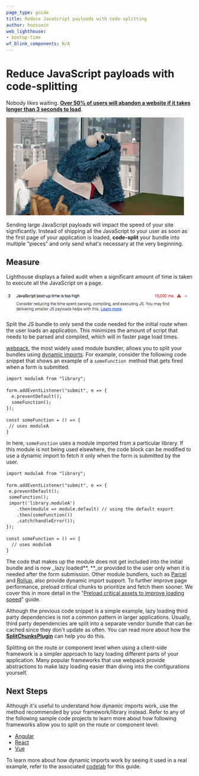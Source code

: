 ```yaml
---
page_type: guide
title: Reduce JavaScript payloads with code-splitting
author: houssein
web_lighthouse:
- bootup-time
wf_blink_components: N/A
---
```


# Reduce JavaScript payloads with code-splitting

Nobody likes waiting.
**[Over 50% of users will abandon a website if it takes longer than 3 seconds to load](https://www.thinkwithgoogle.com/intl/en-154/insights-inspiration/research-data/need-mobile-speed-how-mobile-latency-impacts-publisher-revenue/)**.

![Cookie monster, tapping his fingers on a desk. Waiting for something.](./reduce-javascript-payloads-with-code-splitting-1.gif)

Sending large JavaScript payloads will impact the speed of your site
significantly. Instead of shipping all the JavaScript to your user as soon as
the first page of your application is loaded, **code-split** your bundle into
multiple "pieces" and only send what's necessary at the very beginning. 

## Measure

Lighthouse displays a failed audit when a significant amount of time is taken to
execute all the JavaScript on a page. 

![A failing Lighthouse audit showing scripts taking too long to execute.](./reduce-javascript-payloads-with-code-splitting-2.png)

Split the JS bundle to only send the code needed for the initial route when the
user loads an application. This minimizes the amount of script that needs to be
parsed and compiled, which will in faster page load times. 

[webpack](https://webpack.js.org/), the most widely used module bundler, allows
you to split your bundles using
[dynamic imports](https://developers.google.com/web/updates/2017/11/dynamic-import).
For example, consider the following code snippet that shows an example of a
`someFunction `method that gets fired when a form is submitted.

    import moduleA from "library";

    form.addEventListener("submit", e => {
      e.preventDefault();
      someFunction();
    });

    const someFunction = () => {
     // uses moduleA
    }

In here, `someFunction` uses a module imported from a particular library. If
this module is not being used elsewhere, the code block can be modified to use a
dynamic import to fetch it only when the form is submitted by the user. 

    import moduleA from "library";

    form.addEventListener("submit", e => {
     e.preventDefault();
     someFunction();
     import('library.moduleA')
        .then(module => module.default) // using the default export
        .then(someFunction())
        .catch(handleError());
    });

    const someFunction = () => {
      // uses moduleA
    }

The code that makes up the module does not get included into the initial bundle
and is now _lazy loaded**, **_or provided to the user only when it is needed
after the form submission. Other module bundlers, such as
[Parcel](https://parceljs.org/code_splitting.html) and
[Rollup](https://rollupjs.org/guide/en#dynamic-import), also provide dynamic
import support. To further improve page performance, preload critical chunks to
prioritize and fetch them sooner. We cover this in more detail in the "[Preload
critical assets to improve loading speed](https://example.com)" guide.

Although the previous code snippet is a simple example, lazy loading third party
dependencies is not a common pattern in larger applications. Usually, third
party dependencies are split into a separate vendor bundle that can be cached
since they don't update as often. You can read more about how the
**[SplitChunksPlugin](https://webpack.js.org/plugins/split-chunks-plugin/)** can
help you do this.

Splitting on the route or component level when using a client-side framework is
a simpler approach to lazy loading different parts of your application. Many
popular frameworks that use webpack provide abstractions to make lazy loading
easier than diving into the configurations yourself. 

## Next Steps

Although it's useful to understand how dynamic imports work, use the method
recommended by your framework/library instead. Refer to any of the following
sample code projects to learn more about how following frameworks allow you to
split on the route or component level:

+  [Angular](https://example.com)
+  [React](https://example.com/)
+  [Vue](https://example.com/)

To learn more about how dynamic imports work by seeing it used in a real
example, refer to the associated [codelab](https://example.com) for this
guide.
